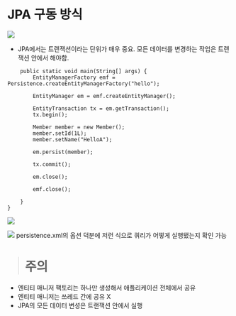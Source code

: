 # JPA 구동 방식
![](https://velog.velcdn.com/images/yseo14/post/de3860af-4a9b-464f-b40e-c5de46867700/image.png)


- JPA에서는 트랜잭션이라는 단위가 매우 중요. 모든 데이터를 변경하는 작업은 트랜잭션 안에서 해야함. 

```public class JpaMain {
    public static void main(String[] args) {
        EntityManagerFactory emf = Persistence.createEntityManagerFactory("hello");

        EntityManager em = emf.createEntityManager();

        EntityTransaction tx = em.getTransaction();
        tx.begin();

        Member member = new Member();
        member.setId(1L);
        member.setName("HelloA");

        em.persist(member);

        tx.commit();

        em.close();

        emf.close();

    }
}
```
![](https://velog.velcdn.com/images/yseo14/post/138fbeac-50fd-423d-bfe4-b4f7a0392ca9/image.png)

![](https://velog.velcdn.com/images/yseo14/post/95cd122a-f648-43a6-afe1-9dafbacb0cd8/image.png)
persistence.xml의 옵션 덕분에 저런 식으로 쿼리가 어떻게 실행됐는지 확인 가능

> # 주의
- 엔티티 매니저 팩토리는 하나만 생성해서 애플리케이션 전체에서 공유
- 엔티티 매니저는 쓰레드 간에 공유 X
- JPA의 모든 데이터 변셩은 트랜잭션 안에서 실행
